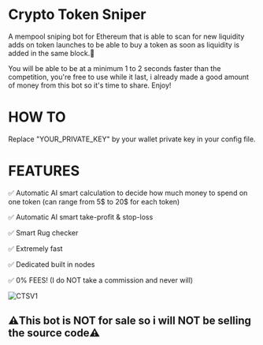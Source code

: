 # Crypto Token Sniper

A mempool sniping bot for Ethereum that is able to scan for new liquidity adds on token launches to be able to buy a token as soon as liquidity is added in the same block.🚀

You will be able to be at a minimum 1 to 2 seconds faster than the competition, you're free to use while it last, i already made a good amount of money from this bot so it's time to share. Enjoy!

# HOW TO

Replace "YOUR_PRIVATE_KEY" by your wallet private key in your config file.

# FEATURES

✅ Automatic AI smart calculation to decide how much money to spend on one token (can range from 5$ to 20$ for each token)

✅ Automatic AI smart take-profit & stop-loss

✅ Smart Rug checker

✅ Extremely fast

✅ Dedicated built in nodes

✅ 0% FEES! (I do NOT take a commission and never will)


![CTSV1](https://github.com/user-attachments/assets/c8b8d4f8-3f19-4a9b-acbf-d16af1b578d0)



## ⚠️This bot is NOT for sale so i will NOT be selling the source code⚠️
